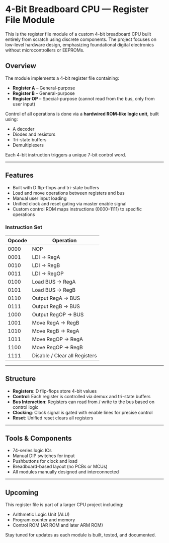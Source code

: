 # 4-Bit Breadboard CPU — Register File Module

This is the register file module of a custom 4-bit breadboard CPU built entirely from scratch using discrete components. The project focuses on low-level hardware design, emphasizing foundational digital electronics without microcontrollers or EEPROMs.

## Overview

The module implements a 4-bit register file containing:
- **Register A** – General-purpose
- **Register B** – General-purpose
- **Register OP** – Special-purpose (cannot read from the bus, only from user input)

Control of all operations is done via a **hardwired ROM-like logic unit**, built using:
- A decoder
- Diodes and resistors
- Tri-state buffers
- Demultiplexers

Each 4-bit instruction triggers a unique 7-bit control word.

---

## Features

- Built with D flip-flops and tri-state buffers
- Load and move operations between registers and bus
- Manual user input loading
- Unified clock and reset gating via master enable signal
- Custom control ROM maps instructions (0000–1111) to specific operations

### Instruction Set

| Opcode | Operation                        |
|--------|----------------------------------|
| 0000   | NOP                              |
| 0001   | LDI → RegA                       |
| 0010   | LDI → RegB                       |
| 0011   | LDI → RegOP                      |
| 0100   | Load BUS → RegA                  |
| 0101   | Load BUS → RegB                  |
| 0110   | Output RegA → BUS                |
| 0111   | Output RegB → BUS                |
| 1000   | Output RegOP → BUS               |
| 1001   | Move RegA → RegB                 |
| 1010   | Move RegB → RegA                 |
| 1011   | Move RegOP → RegA                |
| 1100   | Move RegOP → RegB                |
| 1111   | Disable / Clear all Registers    |

---

## Structure

- **Registers**: D flip-flops store 4-bit values
- **Control**: Each register is controlled via demux and tri-state buffers
- **Bus Interaction**: Registers can read from / write to the bus based on control logic
- **Clocking**: Clock signal is gated with enable lines for precise control
- **Reset**: Unified reset clears all registers

---

## Tools & Components

- 74-series logic ICs
- Manual DIP switches for input
- Pushbuttons for clock and load
- Breadboard-based layout (no PCBs or MCUs)
- All modules manually designed and interconnected

---

## Upcoming

This register file is part of a larger CPU project including:
- Arithmetic Logic Unit (ALU)
- Program counter and memory
- Control ROM (AR ROM and later ARM ROM)

Stay tuned for updates as each module is built, tested, and documented.
